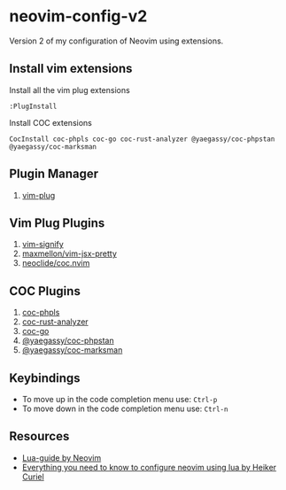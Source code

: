 # neovim-config-v2
Version 2 of my configuration of Neovim using extensions.

## Install vim extensions

Install all the vim plug extensions
```
:PlugInstall
```

Install COC extensions
```
CocInstall coc-phpls coc-go coc-rust-analyzer @yaegassy/coc-phpstan @yaegassy/coc-marksman
```

## Plugin Manager
1. [vim-plug](https://github.com/junegunn/vim-plug)

## Vim Plug Plugins
1. [vim-signify](https://github.com/mhinz/vim-signify)
2. [maxmellon/vim-jsx-pretty](https://github.com/MaxMEllon/vim-jsx-pretty)
3. [neoclide/coc.nvim](https://github.com/neoclide/coc.nvim)

## COC Plugins
1. [coc-phpls](https://github.com/marlonfan/coc-phpls)
2. [coc-rust-analyzer](https://github.com/fannheyward/coc-rust-analyzer)
3. [coc-go](https://github.com/josa42/coc-go)
4. [@yaegassy/coc-phpstan](https://github.com/yaegassy/coc-phpstan)
5. [@yaegassy/coc-marksman](https://github.com/yaegassy/coc-marksman)

## Keybindings
- To move up in the code completion menu use: `Ctrl-p`
- To move down in the code completion menu use: `Ctrl-n`

## Resources
* [Lua-guide by Neovim](https://neovim.io/doc/user/lua-guide.html)
* [Everything you need to know to configure neovim using lua by Heiker Curiel](https://vonheikemen.github.io/devlog/tools/configuring-neovim-using-lua/)

